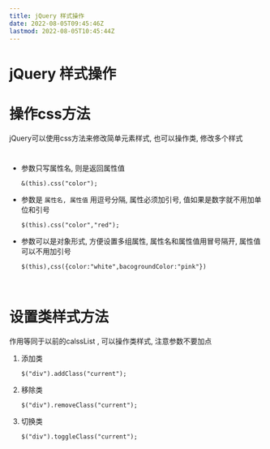 ```yaml
---
title: jQuery 样式操作
date: 2022-08-05T09:45:46Z
lastmod: 2022-08-05T10:45:44Z
---
```


# jQuery 样式操作

# 操作css方法

jQuery可以使用css方法来修改简单元素样式, 也可以操作类, 修改多个样式

# 

* 参数只写属性名, 则是返回属性值

  `&(this).css("color");`

* 参数是 `属性名, 属性值` 用逗号分隔, 属性必须加引号, 值如果是数字就不用加单位和引号

  `$(this).css("color","red");`

* 参数可以是对象形式, 方便设置多组属性, 属性名和属性值用冒号隔开, 属性值可以不用加引号

  `$(this),css({color:"white",bacogroundColor:"pink​"})​`

‍

# 设置类样式方法

作用等同于以前的calssList , 可以操作类样式, 注意参数不要加点

1. 添加类

    `$("div").addClass("current");`
2. 移除类

    `$("div").removeClass("current");`
3. 切换类

    `$("div").toggleClass("current");`

‍
